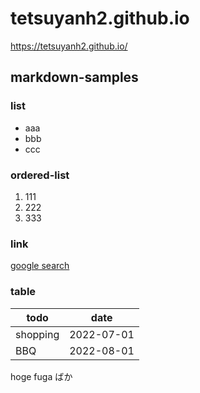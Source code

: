 # tetsuyanh2.github.io

https://tetsuyanh2.github.io/

## markdown-samples

### list

- aaa
- bbb
- ccc

### ordered-list

1. 111
1. 222
1. 333

### link

[google search](https:google.com)

### table

| todo     | date       |
| -------- | ---------- |
| shopping | 2022-07-01 |
| BBQ      | 2022-08-01 |

hoge
fuga
ばか
